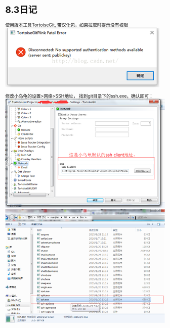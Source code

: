 # 8.3日记

使用版本工具TortoiseGit, 带汉化包，如果拉取时提示没有权限
![git错误0](./1.png)

修改小乌龟的设置>网络>SSH地址， 找到git目录下的ssh.exe，确认即可：
![git错误1](./2.png)
![git错误2](./3.png)

